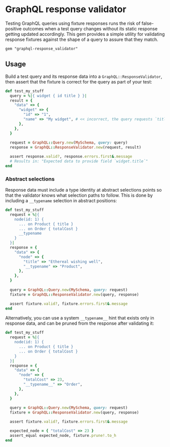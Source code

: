# GraphQL response validator

Testing GraphQL queries using fixture responses runs the risk of false-positive outcomes when a test query changes without its static response getting updated accordingly. This gem provides a simple utility for validating response fixtures against the shape of a query to assure that they match.

```shell
gem "graphql-response_validator"
```

## Usage

Build a test query and its response data into a `GraphQL::ResponseValidator`, then assert that the fixture is correct for the query as part of your test:

```ruby
def test_my_stuff
  query = %|{ widget { id title } }|
  result = {
    "data" => {
      "widget" => { 
        "id" => "1", 
        "name" => "My widget", # << incorrect, the query requests `title`
      },
    },
  }
  
  request = GraphQL::Query.new(MySchema, query: query)
  response = GraphQL::ResponseValidator.new(request, result)

  assert response.valid?, response.errors.first&.message
  # Results in: "Expected data to provide field `widget.title`"
end
```

### Abstract selections

Response data must include a type identity at abstract selections points so that the validator knows what selection paths to follow. This is done by including a `__typename` selection in abstract positions:

```ruby
def test_my_stuff
  request = %|{ 
    node(id: 1) { 
      ... on Product { title }
      ... on Order { totalCost }
      __typename 
    }
  }|
  response = {
    "data" => {
      "node" => { 
        "title" => "Ethereal wishing well", 
        "__typename" => "Product",
      },
    },
  }
  
  query = GraphQL::Query.new(MySchema, query: request)
  fixture = GraphQL::ResponseValidator.new(query, response)

  assert fixture.valid?, fixture.errors.first&.message
end
```

Alternatively, you can use a system `__typename__` hint that exists only in response data, and can be pruned from the response after validating it:

```ruby
def test_my_stuff
  request = %|{ 
    node(id: 1) { 
      ... on Product { title }
      ... on Order { totalCost }
    }
  }|
  response = {
    "data" => {
      "node" => { 
        "totalCost" => 23, 
        "__typename__" => "Order",
      },
    },
  }
  
  query = GraphQL::Query.new(MySchema, query: request)
  fixture = GraphQL::ResponseValidator.new(query, response)

  assert fixture.valid?, fixture.errors.first&.message

  expected_node = { "totalCost" => 23 }
  assert_equal expected_node, fixture.prune!.to_h
end
```
